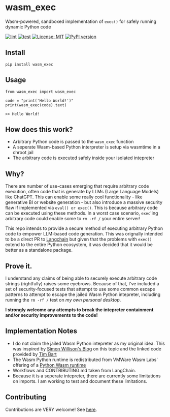 # wasm_exec
Wasm-powered, sandboxed implementation of `exec()` for safely running dynamic Python code

[![lint](https://github.com/jflick58/wasm_exec/actions/workflows/lint.yml/badge.svg)](https://github.com/jflick58/wasm_exec/actions/workflows/lint.yml)
[![test](https://github.com/jflick58/wasm_exec/actions/workflows/test.yml/badge.svg)](https://github.com/jflick58/wasm_exec/actions/workflows/test.yml)
[![License: MIT](https://img.shields.io/badge/License-MIT-yellow.svg)](https://opensource.org/licenses/MIT)
[![PyPI version](https://badge.fury.io/py/wasm-exec.svg)](https://badge.fury.io/py/wasm-exec)

## Install 

```pip install wasm_exec```

## Usage
```
from wasm_exec import wasm_exec

code = "print('Hello World!')"
print(wasm_exec(code).text)

>> Hello World!
```

## How does this work? 

- Arbitrary Python code is passed to the `wasm_exec` function 
- A seperate Wasm-based Python interpreter is setup via wasmtime in a chroot jail
- The arbitrary code is executed safely inside your isolated intepreter

## Why? 

There are number of use-cases emerging that require arbitrary code execution, often code that is generate by LLMs (Large Language Models) like ChatGPT. This can enable some really cool functionality - like generative BI or website generation - but also introduce a massive security flaw if implemented via `eval() or exec()`. This is because arbitrary code can be executed using these methods. In a worst case scenario, `exec`'ing arbitrary code could enable some to `rm -rf /` your entire server! 

This repo intends to provide a secure method of executing arbitrary Python code to empower LLM-based code generation. This was orignally intended to be a direct PR to [Langchain](https://github.com/hwchase17/langchain) but given that the problems with `exec()` extend to the entire Python ecosystem, it was decided that it would be better as a standalone package. 

## Prove it. 
I understand any claims of being able to securely execute arbitrary code strings (rightfully) raises some eyebrows. Because of that, I've included a set of security-focused tests that attempt to use some common escape patterns to attempt to escape the jailed Wasm Python intepreter, including running the `rm -rf /` test on *my own personal desktop*. 

**I strongly welcome any attempts to break the intepreter containment and/or security improvements to the code!** 

## Implementation Notes
- I do not claim the jailed Wasm Python intepreter as my original idea. This was inspired by [Simon Willison's Blog](https://til.simonwillison.net/webassembly/python-in-a-wasm-sandbox) on this topic and the linked code provided by [Tim Bart](https://gist.github.com/pims/711549577759ad1341f1a90860f1f3a5)
- The Wasm Python runtime is redistributed from VMWare Wasm Labs' offering of a [Python Wasm runtime](https://wasmlabs.dev/articles/python-wasm32-wasi/)
- Workflows and CONTRIBUTING.md taken from LangChain.
- Because it is a seperate intepreter, there are currently some limitations on imports. I am working to test and document these limitations. 

## Contributing 

Contributions are VERY welcome! See [here](.github/CONTRIBUTING.md).

